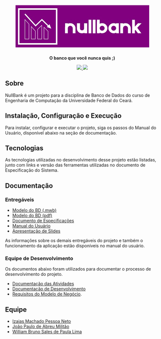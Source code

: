<h1 align="center"><img src="./docs/img/logo-nullbank.jpeg"></h1>

<div align="center">
  <p>
    <strong>O banco que você nunca quis ;)</strong>
  </p>
  <p align="center">
      <a href="http://standardjs.com/">
        <img src="https://img.shields.io/badge/code%20style-standard-brightgreen.svg">
    </a>
    <a href="https://opensource.org/licenses/MIT">
        <img src="https://img.shields.io/badge/License-MIT-yellow.svg"></img>
    </a>
</p>
</div>

## Sobre

NullBank é um projeto para a disciplina de Banco de Dados do curso de Engenharia de Computação da Universidade Federal do Ceará.

## Instalação, Configuração e Execução

Para instalar, configurar e executar o projeto, siga os passos do Manual do Usuário, disponível abaixo na seção de documentação.

## Tecnologias

As tecnologias utilizadas no desenvolvimento desse projeto estão listadas, junto com links e versão das ferramentas utilizadas no documento de Especificação do Sistema.

## Documentação

### Entregáveis

- [Modelo do BD (.mwb)](./pdfs/modelagem.pdf)
- [Modelo do BD (pdf)](./pdfs/modelagem.pdf)
- [Documento de Especificações](./pdfs/especificacoes.pdf)
- [Manual do Usuário](./pdfs/manual.pdf)
- [Apresentação de Slides](./pdfs/apresentacao.pdf)

As informações sobre os demais entregáveis do projeto e também o funcionamento da aplicação estão disponíveis no manual do usuário.

### Equipe de Desenvolvimento

Os documentos abaixo foram utilizados para documentar o processo de desenvolvimento do projeto.

- [Documentação das Atividades](./docs/dev/atividades.md)
- [Documentação de Desenvolvimento](./docs/dev/desenvolvimento.md)
- [Requisitos do Modelo de Negócio](./docs/dev/requisitos-modelo-negocio.md).

## Equipe

- [Izaias Machado Pessoa Neto](https://github.com/izaiasmachado)
- [João Paulo de Abreu Militão](https://github.com/jpnoar)
- [William Bruno Sales de Paula Lima](https://github.com/williambrunos)
